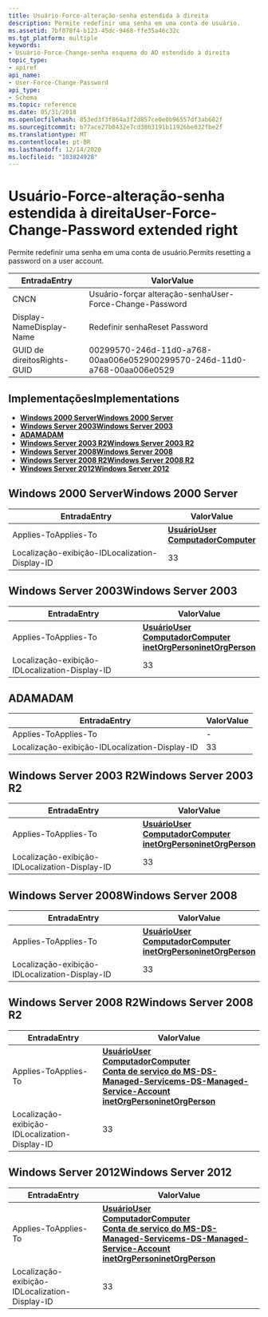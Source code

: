 ```yaml
---
title: Usuário-Force-alteração-senha estendida à direita
description: Permite redefinir uma senha em uma conta de usuário.
ms.assetid: 7bf078f4-b123-45dc-9468-ffe35a46c32c
ms.tgt_platform: multiple
keywords:
- Usuário-Force-Change-senha esquema do AD estendido à direita
topic_type:
- apiref
api_name:
- User-Force-Change-Password
api_type:
- Schema
ms.topic: reference
ms.date: 05/31/2018
ms.openlocfilehash: 853ed3f3f864a3f2d857ce0e0b96557df3ab682f
ms.sourcegitcommit: b77ace27b0432e7cd3863191b11926be032fbe2f
ms.translationtype: MT
ms.contentlocale: pt-BR
ms.lasthandoff: 12/14/2020
ms.locfileid: "103824928"
---
```

# <a name="user-force-change-password-extended-right"></a><span data-ttu-id="9d0e1-104">Usuário-Force-alteração-senha estendida à direita</span><span class="sxs-lookup"><span data-stu-id="9d0e1-104">User-Force-Change-Password extended right</span></span>

<span data-ttu-id="9d0e1-105">Permite redefinir uma senha em uma conta de usuário.</span><span class="sxs-lookup"><span data-stu-id="9d0e1-105">Permits resetting a password on a user account.</span></span>



| <span data-ttu-id="9d0e1-106">Entrada</span><span class="sxs-lookup"><span data-stu-id="9d0e1-106">Entry</span></span> | <span data-ttu-id="9d0e1-107">Valor</span><span class="sxs-lookup"><span data-stu-id="9d0e1-107">Value</span></span> |
|--------------|--------------------------------------|
| <span data-ttu-id="9d0e1-108">CN</span><span class="sxs-lookup"><span data-stu-id="9d0e1-108">CN</span></span>           | <span data-ttu-id="9d0e1-109">Usuário-forçar alteração-senha</span><span class="sxs-lookup"><span data-stu-id="9d0e1-109">User-Force-Change-Password</span></span>           |
| <span data-ttu-id="9d0e1-110">Display-Name</span><span class="sxs-lookup"><span data-stu-id="9d0e1-110">Display-Name</span></span> | <span data-ttu-id="9d0e1-111">Redefinir senha</span><span class="sxs-lookup"><span data-stu-id="9d0e1-111">Reset Password</span></span>                       |
| <span data-ttu-id="9d0e1-112">GUID de direitos</span><span class="sxs-lookup"><span data-stu-id="9d0e1-112">Rights-GUID</span></span>  | <span data-ttu-id="9d0e1-113">00299570-246d-11d0-a768-00aa006e0529</span><span class="sxs-lookup"><span data-stu-id="9d0e1-113">00299570-246d-11d0-a768-00aa006e0529</span></span> |



## <a name="implementations"></a><span data-ttu-id="9d0e1-114">Implementações</span><span class="sxs-lookup"><span data-stu-id="9d0e1-114">Implementations</span></span>

-   [<span data-ttu-id="9d0e1-115">**Windows 2000 Server**</span><span class="sxs-lookup"><span data-stu-id="9d0e1-115">**Windows 2000 Server**</span></span>](#windows-2000-server)
-   [<span data-ttu-id="9d0e1-116">**Windows Server 2003**</span><span class="sxs-lookup"><span data-stu-id="9d0e1-116">**Windows Server 2003**</span></span>](#windows-server-2003)
-   [<span data-ttu-id="9d0e1-117">**ADAM**</span><span class="sxs-lookup"><span data-stu-id="9d0e1-117">**ADAM**</span></span>](#adam)
-   [<span data-ttu-id="9d0e1-118">**Windows Server 2003 R2**</span><span class="sxs-lookup"><span data-stu-id="9d0e1-118">**Windows Server 2003 R2**</span></span>](#windows-server-2003-r2)
-   [<span data-ttu-id="9d0e1-119">**Windows Server 2008**</span><span class="sxs-lookup"><span data-stu-id="9d0e1-119">**Windows Server 2008**</span></span>](#windows-server-2008)
-   [<span data-ttu-id="9d0e1-120">**Windows Server 2008 R2**</span><span class="sxs-lookup"><span data-stu-id="9d0e1-120">**Windows Server 2008 R2**</span></span>](#windows-server-2008-r2)
-   [<span data-ttu-id="9d0e1-121">**Windows Server 2012**</span><span class="sxs-lookup"><span data-stu-id="9d0e1-121">**Windows Server 2012**</span></span>](#windows-server-2012)

## <a name="windows-2000-server"></a><span data-ttu-id="9d0e1-122">Windows 2000 Server</span><span class="sxs-lookup"><span data-stu-id="9d0e1-122">Windows 2000 Server</span></span>



| <span data-ttu-id="9d0e1-123">Entrada</span><span class="sxs-lookup"><span data-stu-id="9d0e1-123">Entry</span></span> | <span data-ttu-id="9d0e1-124">Valor</span><span class="sxs-lookup"><span data-stu-id="9d0e1-124">Value</span></span> |
|-------------------------|-----------------------------------------------------------------------------|
| <span data-ttu-id="9d0e1-125">Applies-To</span><span class="sxs-lookup"><span data-stu-id="9d0e1-125">Applies-To</span></span>              | [<span data-ttu-id="9d0e1-126">**Usuário**</span><span class="sxs-lookup"><span data-stu-id="9d0e1-126">**User**</span></span>](c-user.md)<br/> [<span data-ttu-id="9d0e1-127">**Computador**</span><span class="sxs-lookup"><span data-stu-id="9d0e1-127">**Computer**</span></span>](c-computer.md)<br/> |
| <span data-ttu-id="9d0e1-128">Localização-exibição-ID</span><span class="sxs-lookup"><span data-stu-id="9d0e1-128">Localization-Display-ID</span></span> | <span data-ttu-id="9d0e1-129">3</span><span class="sxs-lookup"><span data-stu-id="9d0e1-129">3</span></span>                                                                           |



## <a name="windows-server-2003"></a><span data-ttu-id="9d0e1-130">Windows Server 2003</span><span class="sxs-lookup"><span data-stu-id="9d0e1-130">Windows Server 2003</span></span>



| <span data-ttu-id="9d0e1-131">Entrada</span><span class="sxs-lookup"><span data-stu-id="9d0e1-131">Entry</span></span> | <span data-ttu-id="9d0e1-132">Valor</span><span class="sxs-lookup"><span data-stu-id="9d0e1-132">Value</span></span> |
|-------------------------|---------------------------------------------------------------------------------------------------------------------------------|
| <span data-ttu-id="9d0e1-133">Applies-To</span><span class="sxs-lookup"><span data-stu-id="9d0e1-133">Applies-To</span></span>              | [<span data-ttu-id="9d0e1-134">**Usuário**</span><span class="sxs-lookup"><span data-stu-id="9d0e1-134">**User**</span></span>](c-user.md)<br/> [<span data-ttu-id="9d0e1-135">**Computador**</span><span class="sxs-lookup"><span data-stu-id="9d0e1-135">**Computer**</span></span>](c-computer.md)<br/> [<span data-ttu-id="9d0e1-136">**inetOrgPerson**</span><span class="sxs-lookup"><span data-stu-id="9d0e1-136">**inetOrgPerson**</span></span>](c-inetorgperson.md)<br/> |
| <span data-ttu-id="9d0e1-137">Localização-exibição-ID</span><span class="sxs-lookup"><span data-stu-id="9d0e1-137">Localization-Display-ID</span></span> | <span data-ttu-id="9d0e1-138">3</span><span class="sxs-lookup"><span data-stu-id="9d0e1-138">3</span></span>                                                                                                                               |



## <a name="adam"></a><span data-ttu-id="9d0e1-139">ADAM</span><span class="sxs-lookup"><span data-stu-id="9d0e1-139">ADAM</span></span>



| <span data-ttu-id="9d0e1-140">Entrada</span><span class="sxs-lookup"><span data-stu-id="9d0e1-140">Entry</span></span> | <span data-ttu-id="9d0e1-141">Valor</span><span class="sxs-lookup"><span data-stu-id="9d0e1-141">Value</span></span> |
|-------------------------|-----|
| <span data-ttu-id="9d0e1-142">Applies-To</span><span class="sxs-lookup"><span data-stu-id="9d0e1-142">Applies-To</span></span>              | \-  |
| <span data-ttu-id="9d0e1-143">Localização-exibição-ID</span><span class="sxs-lookup"><span data-stu-id="9d0e1-143">Localization-Display-ID</span></span> | <span data-ttu-id="9d0e1-144">3</span><span class="sxs-lookup"><span data-stu-id="9d0e1-144">3</span></span>   |



## <a name="windows-server-2003-r2"></a><span data-ttu-id="9d0e1-145">Windows Server 2003 R2</span><span class="sxs-lookup"><span data-stu-id="9d0e1-145">Windows Server 2003 R2</span></span>



| <span data-ttu-id="9d0e1-146">Entrada</span><span class="sxs-lookup"><span data-stu-id="9d0e1-146">Entry</span></span> | <span data-ttu-id="9d0e1-147">Valor</span><span class="sxs-lookup"><span data-stu-id="9d0e1-147">Value</span></span> |
|-------------------------|---------------------------------------------------------------------------------------------------------------------------------|
| <span data-ttu-id="9d0e1-148">Applies-To</span><span class="sxs-lookup"><span data-stu-id="9d0e1-148">Applies-To</span></span>              | [<span data-ttu-id="9d0e1-149">**Usuário**</span><span class="sxs-lookup"><span data-stu-id="9d0e1-149">**User**</span></span>](c-user.md)<br/> [<span data-ttu-id="9d0e1-150">**Computador**</span><span class="sxs-lookup"><span data-stu-id="9d0e1-150">**Computer**</span></span>](c-computer.md)<br/> [<span data-ttu-id="9d0e1-151">**inetOrgPerson**</span><span class="sxs-lookup"><span data-stu-id="9d0e1-151">**inetOrgPerson**</span></span>](c-inetorgperson.md)<br/> |
| <span data-ttu-id="9d0e1-152">Localização-exibição-ID</span><span class="sxs-lookup"><span data-stu-id="9d0e1-152">Localization-Display-ID</span></span> | <span data-ttu-id="9d0e1-153">3</span><span class="sxs-lookup"><span data-stu-id="9d0e1-153">3</span></span>                                                                                                                               |



## <a name="windows-server-2008"></a><span data-ttu-id="9d0e1-154">Windows Server 2008</span><span class="sxs-lookup"><span data-stu-id="9d0e1-154">Windows Server 2008</span></span>



| <span data-ttu-id="9d0e1-155">Entrada</span><span class="sxs-lookup"><span data-stu-id="9d0e1-155">Entry</span></span> | <span data-ttu-id="9d0e1-156">Valor</span><span class="sxs-lookup"><span data-stu-id="9d0e1-156">Value</span></span> |
|-------------------------|---------------------------------------------------------------------------------------------------------------------------------|
| <span data-ttu-id="9d0e1-157">Applies-To</span><span class="sxs-lookup"><span data-stu-id="9d0e1-157">Applies-To</span></span>              | [<span data-ttu-id="9d0e1-158">**Usuário**</span><span class="sxs-lookup"><span data-stu-id="9d0e1-158">**User**</span></span>](c-user.md)<br/> [<span data-ttu-id="9d0e1-159">**Computador**</span><span class="sxs-lookup"><span data-stu-id="9d0e1-159">**Computer**</span></span>](c-computer.md)<br/> [<span data-ttu-id="9d0e1-160">**inetOrgPerson**</span><span class="sxs-lookup"><span data-stu-id="9d0e1-160">**inetOrgPerson**</span></span>](c-inetorgperson.md)<br/> |
| <span data-ttu-id="9d0e1-161">Localização-exibição-ID</span><span class="sxs-lookup"><span data-stu-id="9d0e1-161">Localization-Display-ID</span></span> | <span data-ttu-id="9d0e1-162">3</span><span class="sxs-lookup"><span data-stu-id="9d0e1-162">3</span></span>                                                                                                                               |



## <a name="windows-server-2008-r2"></a><span data-ttu-id="9d0e1-163">Windows Server 2008 R2</span><span class="sxs-lookup"><span data-stu-id="9d0e1-163">Windows Server 2008 R2</span></span>



| <span data-ttu-id="9d0e1-164">Entrada</span><span class="sxs-lookup"><span data-stu-id="9d0e1-164">Entry</span></span> | <span data-ttu-id="9d0e1-165">Valor</span><span class="sxs-lookup"><span data-stu-id="9d0e1-165">Value</span></span> |
|-------------------------|------------------------------------------------------------------------------------------------------------------------------------------------------------------------------------------------------------------|
| <span data-ttu-id="9d0e1-166">Applies-To</span><span class="sxs-lookup"><span data-stu-id="9d0e1-166">Applies-To</span></span>              | [<span data-ttu-id="9d0e1-167">**Usuário**</span><span class="sxs-lookup"><span data-stu-id="9d0e1-167">**User**</span></span>](c-user.md)<br/> [<span data-ttu-id="9d0e1-168">**Computador**</span><span class="sxs-lookup"><span data-stu-id="9d0e1-168">**Computer**</span></span>](c-computer.md)<br/> [<span data-ttu-id="9d0e1-169">**Conta de serviço do MS-DS-Managed-Service**</span><span class="sxs-lookup"><span data-stu-id="9d0e1-169">**ms-DS-Managed-Service-Account**</span></span>](c-msds-managedserviceaccount.md)<br/> [<span data-ttu-id="9d0e1-170">**inetOrgPerson**</span><span class="sxs-lookup"><span data-stu-id="9d0e1-170">**inetOrgPerson**</span></span>](c-inetorgperson.md)<br/> |
| <span data-ttu-id="9d0e1-171">Localização-exibição-ID</span><span class="sxs-lookup"><span data-stu-id="9d0e1-171">Localization-Display-ID</span></span> | <span data-ttu-id="9d0e1-172">3</span><span class="sxs-lookup"><span data-stu-id="9d0e1-172">3</span></span>                                                                                                                                                                                                                |



## <a name="windows-server-2012"></a><span data-ttu-id="9d0e1-173">Windows Server 2012</span><span class="sxs-lookup"><span data-stu-id="9d0e1-173">Windows Server 2012</span></span>



| <span data-ttu-id="9d0e1-174">Entrada</span><span class="sxs-lookup"><span data-stu-id="9d0e1-174">Entry</span></span> | <span data-ttu-id="9d0e1-175">Valor</span><span class="sxs-lookup"><span data-stu-id="9d0e1-175">Value</span></span> |
|-------------------------|------------------------------------------------------------------------------------------------------------------------------------------------------------------------------------------------------------------|
| <span data-ttu-id="9d0e1-176">Applies-To</span><span class="sxs-lookup"><span data-stu-id="9d0e1-176">Applies-To</span></span>              | [<span data-ttu-id="9d0e1-177">**Usuário**</span><span class="sxs-lookup"><span data-stu-id="9d0e1-177">**User**</span></span>](c-user.md)<br/> [<span data-ttu-id="9d0e1-178">**Computador**</span><span class="sxs-lookup"><span data-stu-id="9d0e1-178">**Computer**</span></span>](c-computer.md)<br/> [<span data-ttu-id="9d0e1-179">**Conta de serviço do MS-DS-Managed-Service**</span><span class="sxs-lookup"><span data-stu-id="9d0e1-179">**ms-DS-Managed-Service-Account**</span></span>](c-msds-managedserviceaccount.md)<br/> [<span data-ttu-id="9d0e1-180">**inetOrgPerson**</span><span class="sxs-lookup"><span data-stu-id="9d0e1-180">**inetOrgPerson**</span></span>](c-inetorgperson.md)<br/> |
| <span data-ttu-id="9d0e1-181">Localização-exibição-ID</span><span class="sxs-lookup"><span data-stu-id="9d0e1-181">Localization-Display-ID</span></span> | <span data-ttu-id="9d0e1-182">3</span><span class="sxs-lookup"><span data-stu-id="9d0e1-182">3</span></span>                                                                                                                                                                                                                |



 

 





